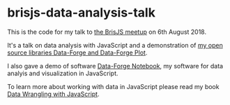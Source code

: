# brisjs-data-analysis-talk

This is the code for my talk to [the BrisJS meetup](https://brisjs.org/) on 6th August 2018.

It's a talk on data analysis with JavaScript and a demonstration of [my open source libraries Data-Forge and Data-Forge Plot](http://www.data-forge-js.com/).

I also gave a demo of software [Data-Forge Notebook](http://data-forge-notebook.com/), my software for data analyis and visualization in JavaScript.

To learn more about working with data in JavaScript please read my book [Data Wrangling with JavaScript](http://bit.ly/2t2cJu2).
